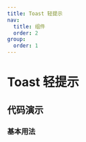```yaml
---
title: Toast 轻提示
nav:
  title: 组件
  order: 2
group:
  order: 1
---
```


#  Toast 轻提示



## 代码演示

### 基本用法

<code src="../../components/toast/demo/basic.tsx"></code>

<API src="../../components/toast/index.tsx"></API>
